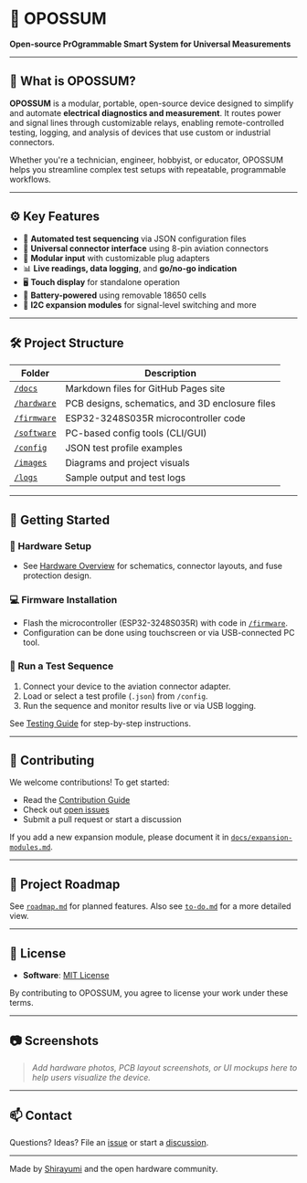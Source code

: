 # 🦝 OPOSSUM
**Open-source PrOgrammable Smart System for Universal Measurements**

---

## 📌 What is OPOSSUM?

**OPOSSUM** is a modular, portable, open-source device designed to simplify and automate **electrical diagnostics and measurement**. It routes power and signal lines through customizable relays, enabling remote-controlled testing, logging, and analysis of devices that use custom or industrial connectors.

Whether you're a technician, engineer, hobbyist, or educator, OPOSSUM helps you streamline complex test setups with repeatable, programmable workflows.

---

## ⚙️ Key Features

- 🔄 **Automated test sequencing** via JSON configuration files
- 🔌 **Universal connector interface** using 8-pin aviation connectors
- 🔧 **Modular input** with customizable plug adapters
- 📊 **Live readings, data logging**, and **go/no-go indication**
- 🖥️ **Touch display** for standalone operation
- 🔋 **Battery-powered** using removable 18650 cells
- 🧩 **I2C expansion modules** for signal-level switching and more

---

## 🛠️ Project Structure

| Folder                    | Description                                         |
|---------------------------|-----------------------------------------------------|
| [`/docs`](docs/)          | Markdown files for GitHub Pages site                |
| [`/hardware`](hardware/)  | PCB designs, schematics, and 3D enclosure files     |
| [`/firmware`](firmware/)  | ESP32-3248S035R microcontroller code                |
| [`/software`](software/)  | PC-based config tools (CLI/GUI)                     |
| [`/config`](config/)      | JSON test profile examples                          |
| [`/images`](images/)      | Diagrams and project visuals                        |
| [`/logs`](logs/)          | Sample output and test logs                         |

---

## 🚀 Getting Started

### 🔧 Hardware Setup
- See [Hardware Overview](docs/hardware.md) for schematics, connector layouts, and fuse protection design.

### 💻 Firmware Installation
- Flash the microcontroller (ESP32-3248S035R) with code in [`/firmware`](firmware/).
- Configuration can be done using touchscreen or via USB-connected PC tool.

### 🧪 Run a Test Sequence
1. Connect your device to the aviation connector adapter.
2. Load or select a test profile (`.json`) from `/config`.
3. Run the sequence and monitor results live or via USB logging.

See [Testing Guide](docs/testing.md) for step-by-step instructions.

---

## 🔄 Contributing

We welcome contributions! To get started:
- Read the [Contribution Guide](CONTRIBUTING.md)
- Check out [open issues](https://github.com/Shirayumi/OPOSSUM/issues)
- Submit a pull request or start a discussion

If you add a new expansion module, please document it in [`docs/expansion-modules.md`](docs/expansion-modules.md).

---

## 📅 Project Roadmap

See [`roadmap.md`](roadmap.md) for planned features.
Also see [`to-do.md`](docs/to-do.md) for a more detailed view.

---

## 🧾 License

- **Software**: [MIT License](LICENSE)

By contributing to OPOSSUM, you agree to license your work under these terms.

---

## 📷 Screenshots

> _Add hardware photos, PCB layout screenshots, or UI mockups here to help users visualize the device._

---

## 📫 Contact

Questions? Ideas? File an [issue](https://github.com/Shirayumi/OPOSSUM/issues) or start a [discussion](https://github.com/Shirayumi/OPOSSUM/discussions).

---

Made by [Shirayumi](https://github.com/Shirayumi) and the open hardware community.
